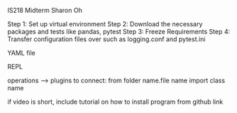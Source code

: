 IS218 Midterm 
Sharon Oh 

Step 1: Set up virtual environment
Step 2: Download the necessary packages and tests like pandas, pytest
Step 3: Freeze Requirements 
Step 4: Transfer configuration files over such as logging.conf and pytest.ini

YAML file 

REPL 

operations --> plugins 
to connect:
from folder name.file name import class name 


if video is short, include tutorial on how to install program from github link 